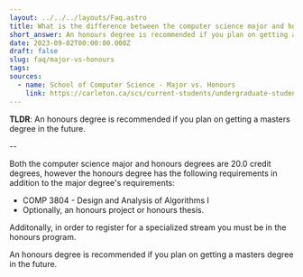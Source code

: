 ```yaml
---
layout: ../../../layouts/Faq.astro
title: What is the difference between the computer science major and honours degrees?
short_answer: An honours degree is recommended if you plan on getting a masters degree in the future.
date: 2023-09-02T00:00:00.000Z
draft: false
slug: faq/major-vs-honours
tags:
sources:
  - name: School of Computer Science - Major vs. Honours
    link: https://carleton.ca/scs/current-students/undergraduate-students/streams-and-programs/major-vs-honours-2/
---
```


**TLDR**: An honours degree is recommended if you plan on getting a masters degree in the future.

--

Both the computer science major and honours degrees are 20.0 credit degrees, however the honours degree has the following requirements in addition to the major degree's requirements:

- COMP 3804 - Design and Analysis of Algorithms I
- Optionally, an honours project or honours thesis.

Additonally, in order to register for a specialized stream you must be in the honours program.

An honours degree is recommended if you plan on getting a masters degree in the future.
